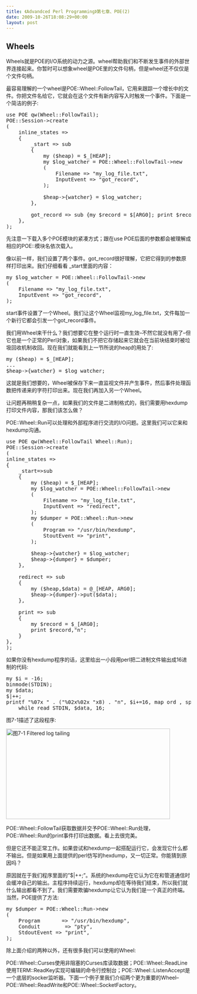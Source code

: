 ```yaml
---
title: 《Advandced Perl Programming》第七章、POE(2)
date: 2009-10-26T18:08:29+00:00
layout: post
---
```

## Wheels

Wheels就是POE的I/O系统的动力之源。wheel帮助我们和不断发生事件的外部世界连接起来。你暂时可以想象wheel是POE里的文件句柄，但是wheel还不仅仅是个文件句柄。

最容易理解的一个wheel是POE::Wheel::FollowTail，它用来跟踪一个增长中的文件。你把文件名给它，它就会在这个文件有新内容写入时触发一个事件。下面是一个简洁的例子:

<pre class="brush: perl">use POE qw(Wheel::FollowTail);
POE::Session-&gt;create
(
    inline_states =&gt;
    {
        _start =&gt; sub
        {
            my ($heap) = $_[HEAP];
            my $log_watcher = POE::Wheel::FollowTail-&gt;new
            (
                Filename =&gt; "my_log_file.txt",
                InputEvent =&gt; "got_record",
            );

            $heap-&gt;{watcher} = $log_watcher;
        },

        got_record =&gt; sub {my $record = $[ARG0]; print $record,"n";}
    },
);</pre>

先注意一下载入多个POE模块的紧凑方式；跟在use POE后面的参数都会被理解成相应的POE::模块名依次载入。

像以前一样，我们设置了两个事件。got\_record很好理解，它把它得到的参数原样打印出来。我们仔细看看 \_start里面的内容：

<pre class="brush: perl">my $log_watcher = POE::Wheel::FollowTail-&gt;new
(
    Filename =&gt; "my_log_file.txt",
    InputEvent =&gt; "got_record",
);</pre>

start事件设置了一个Wheel。我们让这个Wheel监视my\_log\_file.txt，文件每加一个新行它都会引发一个got_record事件。

我们用Wheel来干什么？我们想要它在整个运行时一直生效&#8211;不然它就没有用了&#8211;但它也是一个正常的Perl对象，如果我们不把它存储起来它就会在当前块结束时被垃圾回收机制收回。现在我们就能看到上一节所说的heap的用处了:

<pre class="brush: perl">my ($heap) = $_[HEAP];
...
$heap-&gt;{watcher} = $log_watcher;</pre>

这就是我们想要的，Wheel被保存下来一直监视文件并产生事件，然后事件处理函数把传递来的字符打印出来。现在我们再加入另一个Wheel。

让问题再稍稍复杂一点，如果我们的文件是二进制格式的，我们需要用hexdump打印文件内容，那我们该怎么做？

POE::Wheel::Run可以处理和外部程序进行交流的I/O问题。这里我们可以它来和hexdump沟通。

<pre class="brush: perl">use POE qw(Wheel::FollowTail Wheel::Run);
POE::Session-&gt;create
(
inline_states =&gt;
{
    _start=&gt;sub
    {
        my ($heap) = $_[HEAP];
        my $log_watcher = POE::Wheel::FollowTail-&gt;new
        (
            Filename =&gt; "my_log_file.txt",
            InputEvent =&gt; "redirect",
        );
        my $dumper = POE::Wheel::Run-&gt;new
        (
            Program =&gt; "/usr/bin/hexdump",
            StoutEvent =&gt; "print",
        );

        $heap-&gt;{watcher} = $log_watcher;
        $heap-&gt;{dumper} = $dumper;
    },

    redirect =&gt; sub
    {
        my ($heap,$data) = @_[HEAP, ARG0];
        $heap-&gt;{dumper}-&gt;put($data);
    },

    print =&gt; sub
    {
        my $record = $_[ARG0];
        print $record,"n";
    }
},
);</pre>

如果你没有hexdump程序的话，这里给出一小段用perl把二进制文件输出成16进制的代码:

<pre class="brush: perl">my $i = -16;
binmode(STDIN);
my $data;
$|++;
printf "%07x " . ("%02x%02x "x8) . "n", $i+=16, map ord , split//, $data
    while read STDIN, $data, 16;</pre>

图7-1描述了这段程序:

<img style="border: 0pt none; display: inline;" title="图7-1 Filtered log tailing" src="http://blog.yikuyiku.com/wp-content/uploads/2010/01/efc32a4fc780.jpg" border="0" alt="图7-1 Filtered log tailing" width="447" height="246" />

POE::Wheel::FollowTail获取数据并交予POE::Wheel::Run处理，POE::Wheel::Run的print事件打印出数据。看上去很完美。

但是它还不能正常工作。如果尝试和hexdump一起搭配运行它，会发现它什么都不输出。但是如果用上面提供的perl仿写的hexdump，又一切正常。你能猜到原因吗？

原因就在于我们程序里面的&#8221;$|++;&#8221;。系统的hexdump在它认为它在和管道通信时会缓冲自己的输出。主程序持续运行，hexdump却在等待我们结束，所以我们就什么输出都看不到了。我们需要欺骗hexdump让它认为我们是一个真正的终端。当然，POE提供了方法:

<pre class="brush: perl">my $dumper = POE::Wheel::Run-&gt;new
(
    Program       =&gt; "/usr/bin/hexdump",
    Conduit        =&gt; "pty",
    StdoutEvent =&gt; "print",
);</pre>

除上面介绍的两种以外，还有很多我们可以使用的Wheel:
  
POE::Wheel::Curses使用非阻塞的Curses库读取数据；POE::Wheel::ReadLine使用TERM::ReadKey实现可编辑的命令行控制台；POE::Wheel::ListenAccept是一个底层的socker监听器。下面一个例子里我们介绍两个更为重要的Wheel&#8211;POE::Wheel::ReadWrite和POE::Wheel::SocketFactory。
